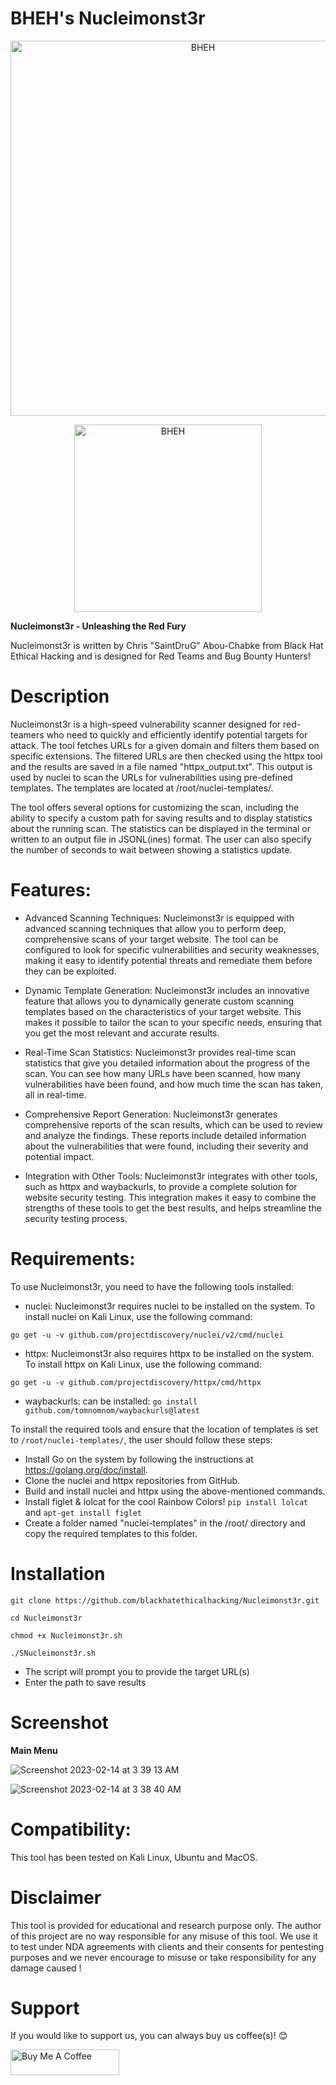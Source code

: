 # BHEH's Nucleimonst3r

<p align="center">
<a href="https://www.blackhatethicalhacking.com"><img src="https://pbs.twimg.com/profile_banners/770898848197795840/1650879597/1500x500" width="600px" alt="BHEH"></a>
</p>
<p align="center">
<a href="https://www.blackhatethicalhacking.com"><img src="https://www.blackhatethicalhacking.com/wp-content/uploads/2022/06/BHEH_logo.png" width="300px" alt="BHEH"></a>
</p>

<p align="center">

**Nucleimonst3r - Unleashing the Red Fury**

Nucleimonst3r is written by Chris "SaintDruG" Abou-Chabke from Black Hat Ethical Hacking and is designed for Red Teams and Bug Bounty Hunters!
</p>

# Description

Nucleimonst3r is a high-speed vulnerability scanner designed for red-teamers who need to quickly and efficiently identify potential targets for attack. The tool fetches URLs for a given domain and filters them based on specific extensions. The filtered URLs are then checked using the httpx tool and the results are saved in a file named "httpx_output.txt". This output is used by nuclei to scan the URLs for vulnerabilities using pre-defined templates. The templates are located at /root/nuclei-templates/.

The tool offers several options for customizing the scan, including the ability to specify a custom path for saving results and to display statistics about the running scan. The statistics can be displayed in the terminal or written to an output file in JSONL(ines) format. The user can also specify the number of seconds to wait between showing a statistics update.


# Features:

- Advanced Scanning Techniques: Nucleimonst3r is equipped with advanced scanning techniques that allow you to perform deep, comprehensive scans of your target website. The tool can be configured to look for specific vulnerabilities and security weaknesses, making it easy to identify potential threats and remediate them before they can be exploited.

- Dynamic Template Generation: Nucleimonst3r includes an innovative feature that allows you to dynamically generate custom scanning templates based on the characteristics of your target website. This makes it possible to tailor the scan to your specific needs, ensuring that you get the most relevant and accurate results.

- Real-Time Scan Statistics: Nucleimonst3r provides real-time scan statistics that give you detailed information about the progress of the scan. You can see how many URLs have been scanned, how many vulnerabilities have been found, and how much time the scan has taken, all in real-time.

- Comprehensive Report Generation: Nucleimonst3r generates comprehensive reports of the scan results, which can be used to review and analyze the findings. These reports include detailed information about the vulnerabilities that were found, including their severity and potential impact.

- Integration with Other Tools: Nucleimonst3r integrates with other tools, such as httpx and waybackurls, to provide a complete solution for website security testing. This integration makes it easy to combine the strengths of these tools to get the best results, and helps streamline the security testing process.

# Requirements:

To use Nucleimonst3r, you need to have the following tools installed:

- nuclei: Nucleimonst3r requires nuclei to be installed on the system. To install nuclei on Kali Linux, use the following command:

`go get -u -v github.com/projectdiscovery/nuclei/v2/cmd/nuclei`

- httpx: Nucleimonst3r also requires httpx to be installed on the system. To install httpx on Kali Linux, use the following command:

`go get -u -v github.com/projectdiscovery/httpx/cmd/httpx`

- waybackurls: can be installed: `go install github.com/tomnomnom/waybackurls@latest`

To install the required tools and ensure that the location of templates is set to `/root/nuclei-templates/`, the user should follow these steps:

- Install Go on the system by following the instructions at https://golang.org/doc/install.
- Clone the nuclei and httpx repositories from GitHub.
- Build and install nuclei and httpx using the above-mentioned commands.
- Install figlet & lolcat for the cool Rainbow Colors! `pip install lolcat` and `apt-get install figlet`
- Create a folder named "nuclei-templates" in the /root/ directory and copy the required templates to this folder.

# Installation

`git clone https://github.com/blackhatethicalhacking/Nucleimonst3r.git`

`cd Nucleimonst3r`

`chmod +x Nucleimonst3r.sh`

`./SNucleimonst3r.sh`

- The script will prompt you to provide the target URL(s) 
- Enter the path to save results

# Screenshot

**Main Menu**

![Screenshot 2023-02-14 at 3 39 13 AM](https://user-images.githubusercontent.com/13942386/218616106-651c4bc7-99a8-406f-a061-231ffeb81263.png)

![Screenshot 2023-02-14 at 3 38 40 AM](https://user-images.githubusercontent.com/13942386/218616121-8a48d4b9-b0c1-44ad-94bf-4f3872a9742d.png)


# Compatibility: 

This tool has been tested on Kali Linux, Ubuntu and MacOS.

# Disclaimer

This tool is provided for educational and research purpose only. The author of this project are no way responsible for any misuse of this tool. 
We use it to test under NDA agreements with clients and their consents for pentesting purposes and we never encourage to misuse or take responsibility for any damage caused !

# Support

If you would like to support us, you can always buy us coffee(s)! :blush:

<a href="https://www.buymeacoffee.com/bheh" target="_blank"><img src="https://cdn.buymeacoffee.com/buttons/default-orange.png" alt="Buy Me A Coffee" height="41" width="174"></a>

